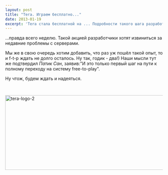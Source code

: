 ```yaml
---
layout: post
title: "Tera. Играем бесплатно..."
date: 2013-01-19
excerpt: 'Tera стала бесплатной на ... Подробности такого шага разработчиков читайте внутри новости.'
---
```


...правда всего неделю. Такой акцией разработчики хотят извиниться за недавние проблемы с серверами.

Мы же в свою очередь хотим добавить, что раз уж пошёл такой опыт, то и f-t-p ждать не долго осталось. Ну так, годик - два!) Наши мысли тут же подтвердил <em>Патик Сан</em>, заявив:"И это только первый шаг на пути к полному переходу на систему free-to-play".

Ну чтож, будем ждать и надеяться.

&nbsp;

<a href="http://gamersoul.ru/tera-%d0%b8%d0%b3%d1%80%d0%b0%d0%b5%d0%bc-%d0%b1%d0%b5%d1%81%d0%bf%d0%bb%d0%b0%d1%82%d0%bd%d0%be/tera-logo-2/" rel="attachment wp-att-684"><img class="size-full wp-image-684 aligncenter" alt="tera-logo-2" src="http://gamersoul.ru/wp-content/uploads/2013/01/tera-logo-2.jpg" width="595" height="239" /></a>